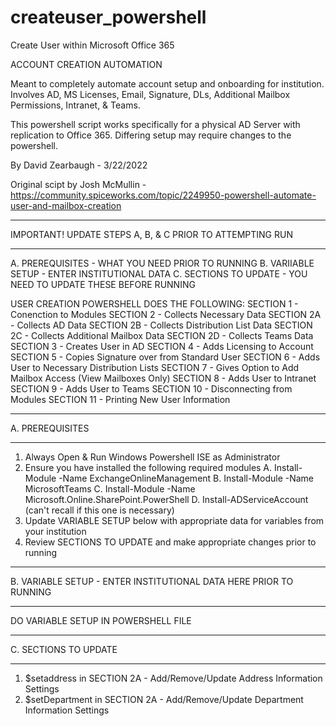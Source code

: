 # createuser_powershell
Create User within Microsoft Office 365

ACCOUNT CREATION AUTOMATION

Meant to completely automate account setup and onboarding for institution. 
Involves AD, MS Licenses, Email, Signature, DLs, Additional Mailbox Permissions, Intranet, & Teams.

This powershell script works specifically for a physical AD Server with replication to Office 365. 
Differing setup may require changes to the powershell.

By David Zearbaugh - 3/22/2022

Original scipt by Josh McMullin - 
https://community.spiceworks.com/topic/2249950-powershell-automate-user-and-mailbox-creation

*************************************************************************************
IMPORTANT! UPDATE STEPS A, B, & C PRIOR TO ATTEMPTING RUN
*************************************************************************************

A. PREREQUISITES - WHAT YOU NEED PRIOR TO RUNNING
B. VARIIABLE SETUP - ENTER INSTITUTIONAL DATA
C. SECTIONS TO UPDATE - YOU NEED TO UPDATE THESE BEFORE RUNNING


USER CREATION POWERSHELL DOES THE FOLLOWING:
SECTION 1 -  Conenction to Modules
SECTION 2 -  Collects Necessary Data
SECTION 2A - Collects AD Data
SECTION 2B - Collects Distribution List Data
SECTION 2C - Collects Additional Mailbox Data
SECTION 2D - Collects Teams Data
SECTION 3 -  Creates User in AD
SECTION 4 -  Adds Licensing to Account
SECTION 5 -  Copies Signature over from Standard User
SECTION 6 -  Adds User to Necessary Distribution Lists
SECTION 7 -  Gives Option to Add Mailbox Access (View Mailboxes Only)
SECTION 8 -  Adds User to Intranet
SECTION 9 -  Adds User to Teams
SECTION 10 - Disconnecting from Modules
SECTION 11 - Printing New User Information

*************************************************************************************
A. PREREQUISITES
*************************************************************************************

1. Always Open & Run Windows Powershell ISE as Administrator
2. Ensure you have installed the following required modules
    A. Install-Module -Name ExchangeOnlineManagement
    B. Install-Module -Name MicrosoftTeams
    C. Install-Module -Name Microsoft.Online.SharePoint.PowerShell
    D. Install-ADServiceAccount (can't recall if this one is necessary)
3. Update VARIABLE SETUP below with appropriate data for variables from your institution
4. Review SECTIONS TO UPDATE and make appropriate changes prior to running


*************************************************************************************
B. VARIABLE SETUP - ENTER INSTITUTIONAL DATA HERE PRIOR TO RUNNING
*************************************************************************************

DO VARIABLE SETUP IN POWERSHELL FILE

*************************************************************************************
C. SECTIONS TO UPDATE
*************************************************************************************

1. $setaddress in SECTION 2A - Add/Remove/Update Address Information Settings
2. $setDepartment in SECTION 2A - Add/Remove/Update Department Information Settings
